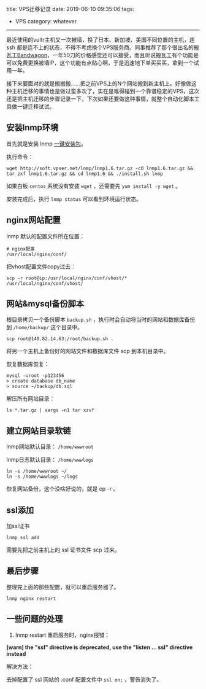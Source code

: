 title: VPS迁移记录
date: 2019-06-10 09:35:06
tags: 
- VPS
category: whatever
---

最近使用的vultr主机又一次被墙，换了日本、新加坡、美国不同位置的主机，连 ssh 都是连不上的状态，不得不考虑换个VPS服务商。同事推荐了那个很出名的搬瓦工[Bandwagon](https://bwh88.net)，一年50刀的价格感觉还可以接受，而且听说搬瓦工有个功能是可以免费更换被墙IP，这个功能有点贴心啊，于是迅速地下单买买买，拿到一个试用一年。

接下来要面对的就是搬搬搬……把之前VPS上的N个网站搬到新主机上。好像做这种主机迁移的事情也是做过蛮多次了，实在是难得碰到一个靠谱稳定的VPS，这次还是把主机迁移的步骤记录一下，下次如果还要做这种事情，就整个自动化脚本工具做一键迁移试试。

<!-- more -->

## 安装lnmp环境

首先就是安装 lnmp [一键安装包](https://lnmp.org)。

执行命令：
```
wget http://soft.vpser.net/lnmp/lnmp1.6.tar.gz -cO lnmp1.6.tar.gz && tar zxf lnmp1.6.tar.gz && cd lnmp1.6 && ./install.sh lnmp
```

如果白板 `centos` 系统没有安装 `wget` ，还需要先 `yum install -y wget` 。

安装完成后，执行 `lnmp status` 可以看到环境运行状态。

## nginx网站配置

lnmp 默认的配置文件所在位置：

```
# nginx配置
/usr/local/nginx/conf/
```

把vhost配置文件copy过去：

```
scp -r root@ip:/usr/local/nginx/conf/vhost/* /usr/local/nginx/conf/vhost/
```

## 网站&mysql备份脚本

根目录拷贝一个备份脚本 `backup.sh` ，执行时会自动将当时的网站和数据库备份到 `/home/backup/` 这个目录中。

```
scp root@140.82.14.63:/root/backup.sh .
```

将另一个主机上备份好的网站文件和数据库文件 scp 到本机目录中。

恢复数据库恢复：

```
mysql -uroot -p123456
> create database db_name 
> source ~/backup/db.sql
```

解压所有网站目录：

```
ls *.tar.gz | xargs -n1 tar xzvf
```

## 建立网站目录软链

lnmp网站默认目录： `/home/wwwroot`

lnmp日志默认目录： `/home/wwwlogs`

```
ln -s /home/wwwroot ~/
ln -s /home/wwwlogs ~/logs
```

恢复网站备份，这个没啥好说的，就是 cp -r 。

## ssl添加
加ssl证书

```
lnmp ssl add
```

需要先把之前主机上的 ssl 证书文件 scp 过来。

## 最后步骤

整理完上面的那些配置，就可以重启服务器了。

```
lnmp nginx restart
```

## 一些问题的处理

1. lnmp restart 重启服务时，nginx报错：

**[warn] the "ssl" directive is deprecated, use the "listen ... ssl" directive instead**

解决方法：

去掉配置了 ssl 网站的 .conf 配置文件中 `ssl on;` ，警告消失了。


